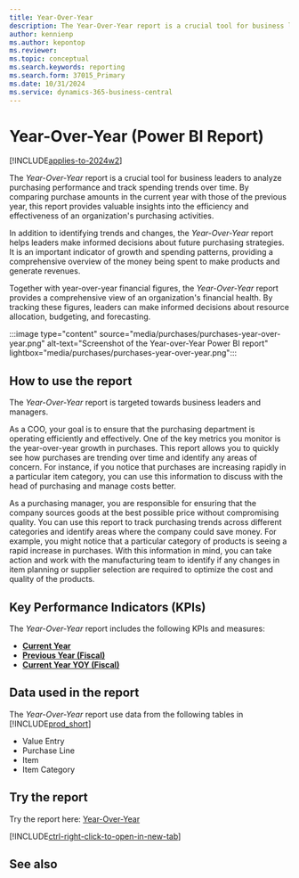 ```yaml
---
title: Year-Over-Year
description: The Year-Over-Year report is a crucial tool for business leaders to analyze purchasing performance and track spending trends over time.
author: kennienp
ms.author: kepontop
ms.reviewer:
ms.topic: conceptual
ms.search.keywords: reporting
ms.search.form: 37015_Primary
ms.date: 10/31/2024
ms.service: dynamics-365-business-central
---
```


# Year-Over-Year (Power BI Report)

[!INCLUDE[applies-to-2024w2](includes/applies-to-2024w2.md)]

The *Year-Over-Year* report is a crucial tool for business leaders to analyze purchasing performance and track spending trends over time. By comparing purchase amounts in the current year with those of the previous year, this report provides valuable insights into the efficiency and effectiveness of an organization's purchasing activities.

In addition to identifying trends and changes, the *Year-Over-Year* report helps leaders make informed decisions about future purchasing strategies. It is an important indicator of growth and spending patterns, providing a comprehensive overview of the money being spent to make products and generate revenues.

Together with year-over-year financial figures, the *Year-Over-Year* report provides a comprehensive view of an organization's financial health. By tracking these figures, leaders can make informed decisions about resource allocation, budgeting, and forecasting.

:::image type="content" source="media/purchases/purchases-year-over-year.png" alt-text="Screenshot of the Year-over-Year Power BI report" lightbox="media/purchases/purchases-year-over-year.png":::

## How to use the report

The *Year-Over-Year* report is targeted towards business leaders and managers.

As a COO, your goal is to ensure that the purchasing department is operating efficiently and effectively. One of the key metrics you monitor is the year-over-year growth in purchases. This report allows you to quickly see how purchases are trending over time and identify any areas of concern. For instance, if you notice that purchases are increasing rapidly in a particular item category, you can use this information to discuss with the head of purchasing and manage costs better.

As a purchasing manager, you are responsible for ensuring that the company sources goods at the best possible price without compromising quality. You can use this report to track purchasing trends across different categories and identify areas where the company could save money. For example, you might notice that a particular category of products is seeing a rapid increase in purchases. With this information in mind, you can take action and work with the manufacturing team to identify if any changes in item planning or supplier selection are required to optimize the cost and quality of the products.

## Key Performance Indicators (KPIs)

The *Year-Over-Year* report includes the following KPIs and measures: 

- [**Current Year**](####)
- [**Previous Year (Fiscal)**](####)
- [**Current Year YOY (Fiscal)**](####)

## Data used in the report

The *Year-Over-Year* report use data from the following tables in [!INCLUDE[prod_short](includes/prod_short.md)]

- Value Entry
- Purchase Line
- Item
- Item Category

## Try the report

Try the report here: [Year-Over-Year](https://businesscentral.dynamics.com?page=37015)

[!INCLUDE[ctrl-right-click-to-open-in-new-tab](includes/ctrl-right-click-to-open-in-new-tab.md)]

## See also

